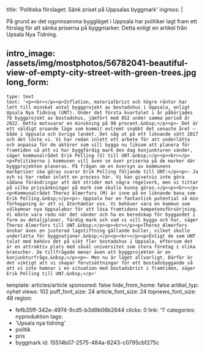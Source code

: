 title: 'Politiska förslaget: Sänk priset på Uppsalas byggmark'
ingress: |
  <p>På grund av det ogynnsamma byggläget i Uppsala har politiker lagt fram ett förslag för att sänka priserna på byggmarker. Detta enligt en artikel från Upsala Nya Tidning.
  </p>
  
intro_image: /assets/img/mostphotos/56782041-beautiful-view-of-empty-city-street-with-green-trees.jpg
long_form:
  -
    type: text
    text: '<p><br></p><p>Inflation, materialbrist och högre räntor har lett till minskat antal byggprojekt av bostadshus i Uppsala, enligt Upsala Nya Tidning (UNT). Under det första kvartalet i år påbörjades 78 byggprojekt av bostadshus, jämfört med 852 under samma period år 2022. Detta motsvarar en minskning på 90 procent.&nbsp;</p><p>– Det är ett väldigt oroande läge som kommit extremt snabbt det senaste året – både i Uppsala och övriga landet. Det såg ut på ett liknande sätt 2017 och det löste vi. Vi har redan inlett ett arbete för att underlätta och anpassa för de aktörer som vill bygga nu liksom att planera för framtiden så att vi har byggfärdig mark den dag konjunkturen vänder, säger kommunalrådet Erik Pelling (S) till UNT.&nbsp;</p><p><br></p><p>Politikerna i kommunen vill även se över priserna på de marker där byggprojekten planeras. På frågan om en översyn av kommunens markpriser ska göras svarar Erik Pelling följande till UNT:</p><p>– Ja och vi har redan inlett en process här. Vi kan givetvis inte göra sådana förändringar att det strider mot några regelverk, men vi tittar på vilka prissänkningar på mark som skulle kunna göras.</p><p><br></p><p>Kommunalrådet Therez Almerfors (M) är inne på en liknande bana som Erik Pelling.&nbsp;</p><p>– Uppsala har en fantastisk potential så min förhoppning är att vi återhämtar oss. Vi behöver vara en kommun som välkomnar nya Uppsalabor för att lösa framtidens kompetensförsörjning. Vi måste vara redo när det vänder och ha en beredskap för byggandet i form av detaljplaner, färdig mark och vad vi vill bygga och hur, säger Therez Almerfors till UNT.&nbsp;</p><p><br></p><p>Therez Almerfors önskar även en justerad lagstiftning gällande buller, vilket skulle underlätta för byggnationer.&nbsp;</p><p><br></p><p>Enligt de som UNT talat med behövs det på sikt fler bostadshus i Uppsala, eftersom det är en attraktiv plats med såväl universitet som stora företag i olika branscher. De tillfrågade menar även att byggprojekten är en konjunkturfråga.&nbsp;</p><p>– Men nu är läget allvarligt. Därför är det viktigt att vi skapar förutsättningar för ett bostadsbyggande så att vi inte hamnar i en situation med bostadsbrist i framtiden, säger Erik Pelling till UNT.&nbsp;</p>'
template: articles/article
sponsored: false
hide_from_home: false
artikel_typ: nyhet
views: 102
puff_font_size: 24
article_font_size: 24
topnews_font_size: 48
region:
  - fefb35ff-342e-4974-9cd5-b3d9b06b2644
clicks: 0
link: '1'
categories: nyproduktion
tags:
  - 'Upsala nya tidning'
  - politik
  - pris
  - byggmark
id: 15514b07-2575-484a-8243-c0795cbf275c
